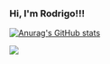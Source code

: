 ### Hi, I'm Rodrigo!!!

[![Anurag's GitHub stats](https://github-readme-stats.vercel.app/api?username=Rodrigo-bs)](https://github.com/anuraghazra/github-readme-stats)

<img with="40px" src="https://cdn.jsdelivr.net/gh/devicons/devicon/icons/angularjs/angularjs-original.svg" />

